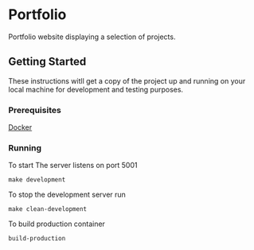 # Portfolio

Portfolio website displaying a selection of projects.

## Getting Started

These instructions witll get a copy of the project up and running on your local machine for development and testing purposes.

### Prerequisites

[Docker](https://www.docker.com/)

### Running

To start The server listens on port 5001

```
make development
```

To stop the development server run

```
make clean-development
```

To build production container

```
build-production
```
